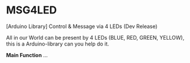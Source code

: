 # MSG4LED
[Arduino Library] Control &amp; Message via 4 LEDs (Dev Release)

All in our World can be present by 4 LEDs (BLUE, RED, GREEN, YELLOW), this is a Arduino-library can you help do it.

**Main Function**
...

